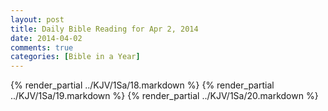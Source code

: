 ```yaml
---
layout: post
title: Daily Bible Reading for Apr 2, 2014
date: 2014-04-02
comments: true
categories: [Bible in a Year]
---
```

{% render_partial ../KJV/1Sa/18.markdown %}
{% render_partial ../KJV/1Sa/19.markdown %}
{% render_partial ../KJV/1Sa/20.markdown %}
